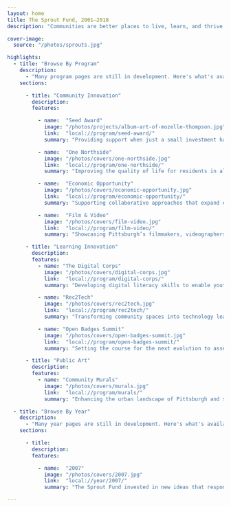 ```yaml
---
layout: home
title: The Sprout Fund, 2001–2018
description: "Communities are better places to live, learn, and thrive because of the people and ideas supported by The Sprout Fund."

cover-image:
  source: "/photos/sprouts.jpg"

highlights:
  - title: "Browse By Program"
    description:
      - "Many program pages are still in development. Here's what's available so far."
    sections:

      - title: "Community Innovation"
        description:
        features:

          - name:  "Seed Award"
            image: "/photos/projects/album-art-of-mozelle-thompson.jpg"
            link:  "local://program/seed-award/"
            summary: "Providing support when just a small investment has the potential to yield big results in the community."

          - name:  "One Northside"
            image: "/photos/covers/one-northside.jpg"
            link:  "local://program/one-northside/"
            summary: "Improving the quality of life for residents in all 18 neighborhoods of Pittsburgh’s Northside."

          - name:  "Economic Opportunity"
            image: "/photos/covers/economic-opportunity.jpg"
            link:  "local://program/economic-opportunity/"
            summary: "Supporting collaborative approaches that expand economic opportunity for all."

          - name:  "Film & Video"
            image: "/photos/covers/film-video.jpg"
            link:  "local://program/film-video/"
            summary: "Showcasing Pittsburgh’s filmmakers, videographers, and multimedia artists and their work."

      - title: "Learning Innovation"
        description:
        features:
          - name: "The Digital Corps"
            image: "/photos/covers/digital-corps.jpg"
            link:  "local://program/digital-corps/"
            summary: "Developing digital literacy skills to enable youth to thrive in school, college, and the workforce."

          - name: "Rec2Tech"
            image: "/photos/covers/rec2tech.jpg"
            link:  "local://program/rec2tech/"
            summary: "Transforming community spaces into technology learning centers for Pittsburgh youth."

          - name: "Open Badges Summit"
            image: "/photos/covers/open-badges-summit.jpg"
            link:  "local://program/open-badges-summit/"
            summary: "Setting the course for the next evolution to assess learning and recognize skills and competencies."

      - title: "Public Art"
        description:
        features:
          - name: "Community Murals"
            image: "/photos/covers/murals.jpg"
            link:  "local://program/murals/"
            summary: "Enhancing the urban landscape of Pittsburgh and surrounding communities of Allegheny County."

  - title: "Browse By Year"
    description:
      - "Many year pages are still in development. Here's what's available so far."
    sections:

      - title:
        description:
        features:

          - name:  "2007"
            image: "/photos/covers/2007.jpg"
            link:  "local://year/2007/"
            summary: "The Sprout Fund invested in new ideas that responded to community requests for proposals and travelled across the region to cultivate projects in celebration of Pittsburgh’s 250th anniversary."

---
```

